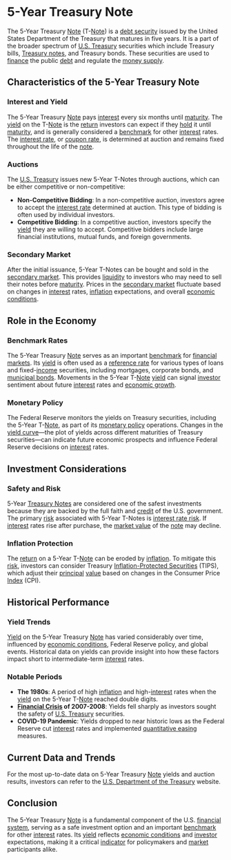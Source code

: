 # 5-Year Treasury Note

The 5-Year Treasury [Note](../n/note.md) (T-[Note](../n/note.md)) is a [debt security](../d/debt_security.md) issued by the United States Department of the Treasury that matures in five years. It is a part of the broader spectrum of [U.S. Treasury](../u/u.s._treasury.md) securities which include Treasury bills, [Treasury notes](../t/treasury_notes.md), and Treasury bonds. These securities are used to [finance](../f/finance.md) the public [debt](../d/debt.md) and regulate the [money supply](../m/money_supply.md).

## Characteristics of the 5-Year Treasury Note

### Interest and Yield
The 5-Year Treasury [Note](../n/note.md) pays [interest](../i/interest.md) every six months until [maturity](../m/maturity.md). The [yield](../y/yield.md) on the T-[Note](../n/note.md) is the [return](../r/return.md) investors can expect if they [hold](../h/hold.md) it until [maturity](../m/maturity.md), and is generally considered a [benchmark](../b/benchmark.md) for other [interest](../i/interest.md) rates. The [interest rate](../i/interest_rate.md), or [coupon rate](../c/coupon_rate.md), is determined at auction and remains fixed throughout the life of the [note](../n/note.md).

### Auctions
The [U.S. Treasury](../u/u.s._treasury.md) issues new 5-Year T-Notes through auctions, which can be either competitive or non-competitive:
- **Non-Competitive Bidding**: In a non-competitive auction, investors agree to accept the [interest rate](../i/interest_rate.md) determined at auction. This type of bidding is often used by individual investors.
- **Competitive Bidding**: In a competitive auction, investors specify the [yield](../y/yield.md) they are willing to accept. Competitive bidders include large financial institutions, mutual funds, and foreign governments.

### Secondary Market
After the initial issuance, 5-Year T-Notes can be bought and sold in the [secondary market](../s/secondary_market.md). This provides [liquidity](../l/liquidity.md) to investors who may need to sell their notes before [maturity](../m/maturity.md). Prices in the [secondary market](../s/secondary_market.md) fluctuate based on changes in [interest](../i/interest.md) rates, [inflation](../i/inflation.md) expectations, and overall [economic conditions](../e/economic_conditions.md).

## Role in the Economy

### Benchmark Rates
The 5-Year Treasury [Note](../n/note.md) serves as an important [benchmark](../b/benchmark.md) for [financial markets](../f/financial_market.md). Its [yield](../y/yield.md) is often used as a [reference rate](../r/reference_rate.md) for various types of loans and fixed-[income](../i/income.md) securities, including mortgages, corporate bonds, and [municipal bonds](../m/municipal_bonds.md). Movements in the 5-Year T-[Note](../n/note.md) [yield](../y/yield.md) can signal [investor](../i/investor.md) sentiment about future [interest](../i/interest.md) rates and [economic growth](../e/economic_growth.md).

### Monetary Policy
The Federal Reserve monitors the yields on Treasury securities, including the 5-Year T-[Note](../n/note.md), as part of its [monetary policy](../m/monetary_policy.md) operations. Changes in the [yield curve](../y/yield_curve.md)—the plot of yields across different maturities of Treasury securities—can indicate future economic prospects and influence Federal Reserve decisions on [interest](../i/interest.md) rates.

## Investment Considerations

### Safety and Risk
5-Year [Treasury Notes](../t/treasury_notes.md) are considered one of the safest investments because they are backed by the full faith and [credit](../c/credit.md) of the U.S. government. The primary [risk](../r/risk.md) associated with 5-Year T-Notes is [interest rate risk](../i/interest_rate_risk.md). If [interest](../i/interest.md) rates rise after purchase, the [market value](../m/market_value.md) of the [note](../n/note.md) may decline.

### Inflation Protection
The [return](../r/return.md) on a 5-Year T-[Note](../n/note.md) can be eroded by [inflation](../i/inflation.md). To mitigate this [risk](../r/risk.md), investors can consider Treasury [Inflation-Protected Securities](../i/inflation-protected_securities.md) (TIPS), which adjust their [principal](../p/principal.md) [value](../v/value.md) based on changes in the Consumer Price [Index](../i/index.md) (CPI).

## Historical Performance
### Yield Trends
[Yield](../y/yield.md) on the 5-Year Treasury [Note](../n/note.md) has varied considerably over time, influenced by [economic conditions](../e/economic_conditions.md), Federal Reserve policy, and global events. Historical data on yields can provide insight into how these factors impact short to intermediate-term [interest](../i/interest.md) rates.

### Notable Periods
- **The 1980s**: A period of high [inflation](../i/inflation.md) and high-[interest](../i/interest.md) rates when the [yield](../y/yield.md) on the 5-Year T-[Note](../n/note.md) reached double digits.
- **[Financial Crisis](../f/financial_crisis.md) of 2007-2008**: Yields fell sharply as investors sought the safety of [U.S. Treasury](../u/u.s._treasury.md) securities.
- **COVID-19 Pandemic**: Yields dropped to near historic lows as the Federal Reserve cut [interest](../i/interest.md) rates and implemented [quantitative easing](../q/quantitative_easing.md) measures.

## Current Data and Trends
For the most up-to-date data on 5-Year Treasury [Note](../n/note.md) yields and auction results, investors can refer to the [U.S. Department of the Treasury](https://www.treasurydirect.gov) website.

## Conclusion
The 5-Year Treasury [Note](../n/note.md) is a fundamental component of the U.S. [financial system](../f/financial_system.md), serving as a safe investment option and an important [benchmark](../b/benchmark.md) for other [interest](../i/interest.md) rates. Its [yield](../y/yield.md) reflects [economic conditions](../e/economic_conditions.md) and [investor](../i/investor.md) expectations, making it a critical [indicator](../i/indicator.md) for policymakers and [market](../m/market.md) participants alike.
